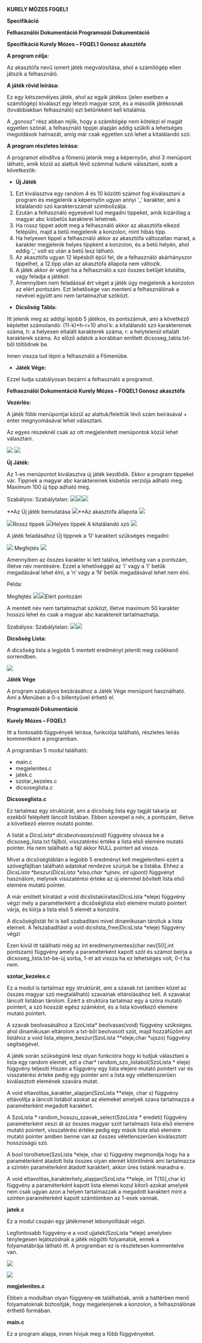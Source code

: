 ﻿**KURELY MÓZES F0QEL1** 

**Specifikáció** 

**Felhasználói Dokumentáció Programozói Dokumentáció** 


**Specifikáció           Kurely Mózes – F0QEL1 Gonosz akasztófa** 

**A program célja:** 

Az akasztófa nevű ismert játék megvalósítása, ahol a számítógép ellen játszik a felhasználó. 

**A játék rövid leírása:** 

Ez  egy  kétszemélyes  játék,  ahol  az  egyik  játékos  (jelen  esetben  a számítógép) kiválaszt egy létező magyar szót, és a második játékosnak (továbbiakban felhasználó) ezt betűnkként kell kitalálnia. 

A „gonosz” rész abban rejlik, hogy a számítógép nem kötelezi el magát egyetlen szónál, a felhasználó tippjei alapján addig szűkíti a lehetséges megoldások halmazát, amíg már csak egyetlen szó lehet a kitalálandó szó.  

**A program részletes leírása:** 

A  programot  elindítva  a  főmenü  jelenik  meg  a  képernyőn,  ahol  3 menüpont látható, amik közül az alattuk lévő számmal tudunk választani, ezek a következők: 

- **Új Játék**  
1. Ezt  kiválasztva  egy  random  4  és  10  közötti  számot  fog kiválasztani a program és megjelenik a képernyőn ugyan annyi ’\_’ karakter, ami a kitalálandó szó karakterszámát szimbolizálja.  
1. Ezután a felhasználó egyesével tud megadni tippeket, amik kizárólag a magyar abc kisbetűs karakterei lehetnek. 
1. Ha rossz tippet adott meg a felhasználó akkor az akasztófa elkezd  felépülni,  majd  a  betű  megjelenik  a  konzolon,  mint hibás tipp. 
1. Ha helyesen tippel a felhasználó akkor az akasztófa változatlan marad, a karakter megjelenik helyes tippként a konzolon, és a betű helyén, ahol eddig  ’\_’ volt ez után a betű lesz látható. 
1. Az  akasztófa  ugyan  12  lépésből  épül  fel,  de  a  felhasználó akárhányszor tippelhet, a 12.tipp után az akasztófa állapota nem változik. 
1. A játék akkor ér véget ha a felhasználó a szó összes betűjét kitalálta, vagy feladja a játékot. 
7. Amennyiben nem feladással ért véget a játék úgy megjelenik a konzolon  az  elért pontszám. Ezt lehetősége van  menteni a felhasználónak  a  nevével  együtt  ami  nem  tartalmazhat szóközt.   
- **Dicsőség Tábla:** 

Itt jelenik meg az addigi lejobb 5 játékos, és pontszámuk, ami a következő  képlettet  számolandó:  (11-k)\*h-r+10  ahol  k:  a kitalálandó  szó  karaktereinek  száma,  h:  a  helyesen  eltalált karakterek száma, r: a helytelenül eltalált karakterek száma.  Az  előző  adatok  a  korábban  említett  dicsoseg\_tabla.txt-ből töltődnek be.  

Innen vissza tud lépni a felhasználó a Főmenübe. 

- **Játék Vége:** 

Ezzel tudja szabályosan bezárni a felhasználó a programot. 

**Felhasználói Dokumentáció Kurely Mózes – F0QEL1      Gonosz akasztófa** 

**Vezérlés:** 

A játék főbb menüpontjai közül az alattuk/felettük lévő szám beírásával + enter megnyomásával lehet választani. 

Az egyes részeknél csak az ott megjelenített menüpontok közül lehet választani. 

![](kepek/Aspose.Words.9da78579-da95-4573-85a3-e41e3ae42434.001.jpeg) ![](Aspose.Words.9da78579-da95-4573-85a3-e41e3ae42434.002.jpeg)

**Új Játék:** 

Az 1-es menüpontot kiválasztva új játék kezdődik. Ekkor a program tippeket vár. Tippnek a magyar abc karaktereinek kisbetűs verziója adható meg. Maximum 100 új tipp adható meg. 

Szabályos:    Szabálytalan: ![](kepek/Aspose.Words.9da78579-da95-4573-85a3-e41e3ae42434.003.png)![](Aspose.Words.9da78579-da95-4573-85a3-e41e3ae42434.004.png)![](Aspose.Words.9da78579-da95-4573-85a3-e41e3ae42434.005.png)

**Az Új játék bemutatása ![](kepek/Aspose.Words.9da78579-da95-4573-85a3-e41e3ae42434.006.jpeg)**Az akasztófa állapota ![](kepek/Aspose.Words.9da78579-da95-4573-85a3-e41e3ae42434.007.png)

![](kepek/Aspose.Words.9da78579-da95-4573-85a3-e41e3ae42434.008.png)Rossz tippek ![](kepek/Aspose.Words.9da78579-da95-4573-85a3-e41e3ae42434.009.png)Helyes tippek A kitalálandó szó ![](kepek/Aspose.Words.9da78579-da95-4573-85a3-e41e3ae42434.010.png)

A játék feladásához Új tippnek a ’0’ karaktert szükséges megadni: 

![](kepek/Aspose.Words.9da78579-da95-4573-85a3-e41e3ae42434.011.png) Megfejtés ![](kepek/Aspose.Words.9da78579-da95-4573-85a3-e41e3ae42434.012.png)

Amennyiben az összes karakter ki lett találva, lehetőség van a pontszám, illetve név mentésére. Ezzel a lehetőséggel az ’i’ vagy a ’I’ betűk megadásával lehet élni, a ’n’ vagy a ’N’ betűk megadásával lehet nem élni.  

Példa:  

Megfejtés ![](kepek/Aspose.Words.9da78579-da95-4573-85a3-e41e3ae42434.013.png)![](kepek/Aspose.Words.9da78579-da95-4573-85a3-e41e3ae42434.014.png)Elért pontszám 

A mentett név nem tartalmazhat szóközt, illetve maximum 50 karakter hosszú lehet és csak a magyar abc karaktereit tartalmazhatja. 

Szabályos:    Szabálytalan:  ![](kepek/Aspose.Words.9da78579-da95-4573-85a3-e41e3ae42434.015.png)![](kepek/Aspose.Words.9da78579-da95-4573-85a3-e41e3ae42434.016.png)

**Dicsőség Lista:** 

A dicsőség lista a legjobb 5 mentett eredményt jeleníti meg csökkenő sorrendben. 

![](kepek/Aspose.Words.9da78579-da95-4573-85a3-e41e3ae42434.017.png)

**Játék Vége** 

A program szabályos bezárásához a Játék Vége menüpont használható. Ami a Menüben a 0-s billentyűvel érhető el.  

**Programozói Dokumentáció** 

**Kurely Mózes – F0QEL1**

Itt a fontosabb függvények leírása, funkciója található, részletes leírás kommentként a programban.

A programban 5 modul található: 

- main.c 
- megjelenites.c 
- jatek.c 
- szotar\_kezeles.c 
- dicsoseglista.c 

**Dicsoseglista.c** 

Ez tartalmaz egy struktúrát, ami a dicsőség lista egy tagját takarja az ezekből felépített láncolt listában. Ebben szerepel a név, a pontszám, illetve a következő elemre mutató pointer. 

A  listát  a  *DicsLista\*  dicsbeolvasas(void)*   függvény  olvassa  be  a  dicsoseg\_lista.txt  fájlból, visszatérési értéke a lista első elemére mutató pointer. Ha nem található a fájl akkor NULL pointert ad vissza. 

Mivel a dicsőségtáblán a legjobb 5 eredményt kell megjeleníteni ezért a szövegfájlban található adatokat rendezve szúrjuk be a listába. Ehhez a *DicsLista \*beszur(DicsLista \*elso,char  \*ujnev, int ujpont)*  függvényt használom, melynek visszatérési érteke az új elemmel bővített lista első elemére mutató pointer. 

A  már  említett  kiíratást  a  void  dicslistakiiratas(DicsLista  \*eleje)  függvény  végzi  mely  a paraméterként a dicsőséglista első elemére mutató pointert várja, és kiírja a lista első 5 elemét a konzolra. 

A dicsőséglistát fel is kell szabadítani mivel dinamikusan tároltuk a lista elemeit. A felszabadítást a void dicslista\_free(DicsLista \*eleje)   függvény végzi 

Ezen kívül itt található még az int eredmenymentes(char nev[50],int pontszam) függvény amely a paraméterként kapott szót és számot beírja a dicsoseg\_lista.txt-be-új sorba, 1-et ad vissza ha ez lehetséges volt, 0-t ha nem. 

**szotar\_kezeles.c** 

Ez a modul is tartalmaz egy struktúrát, ami a szavak.txt (amiben közel az összes magyar szó megtalálható)  szavainak  eltárolásához  kell.  A  szavakat  láncolt  listában  tárolom.  Ezért  a  struktúra tartalmaz egy a szóra mutató pointert, a szó hosszát egész számként, és a lista következő elemére mutató pointert.  

A szavak beolvasásához a  SzoLista\* beolvasas(void) függvény szükséges. ahol dinamikusan eltárolom a txt-ből beolvasott szót, majd hozzáfűzőm azt listához a void lista\_elejere\_beszur(SzoLista \*\*eleje,char  \*ujszo) függvény segítségével. 

A játék során szükségünk lesz olyan funkcióra hogy ki tudjuk választani a lista egy random elemét, ezt a char\* random\_szo\_listabol(SzoLista \* eleje) függvény teljesíti Hiszen a függvény egy lista elejere mutató pointert var és visszatérési érteke pedig egy pointer ami a lista egy véletlenszerűen kiválasztott elemének szavára mutat. 

A void eltavolitas\_karakter\_alapjan(SzoLista \*\*eleje, char s) függvény eltávolítja a láncolt listából azokat az elemeket amelyek szava tartalmazza a paraméterként megadott karaktert.  

A SzoLista \* random\_hosszu\_szavak\_select(SzoLista \* eredeti) függvény paraméterként veszi át az összes magyar szót tartalmazó lista első elemére mutató pointert, visszatérési értéke pedig egy másik lista első elemére mutató pointer amiben benne van az összes véletlenszerűen kiválasztott hosszúságú szó. 

A  bool  torolhetoe(SzoLista  \*eleje,  char  s)  függvény  megmondja  hogy  ha  a  paraméterként átadott  lista  összes  olyan  elemét  kitörölnénk  ami  tartalmazza  a  szintén  paraméterként  átadott karaktert, akkor üres listánk maradna e. 

A  void  eltavolitas\_karakterhely\_alapjan(SzoLista  \*\*eleje,  int  T[10],char  k)  függvény  a paraméterként  kapott  lista  elemei  kozul  kitorli  azokat  amelyek  nem  csak  ugyan  azon  a  helyen tartalmazzak a megadott karaktert mint a szinten paraméterként kapott számtömben az 1-esek vannak. 


**jatek.c** 

Ez a modul csupán egy játékmenet lebonyolítását végzi. 

Legfontosabb függvény-e a void ujjatek(SzoLista \*eleje) amelyben ténylegesen lejátszódnak a játék  mögötti  folyamatok,  ennek  a  folyamatábrája  látható  itt.  A  programban  ez  is  részletesen kommentelve van.  

![](kepek/Aspose.Words.9da78579-da95-4573-85a3-e41e3ae42434.018.jpeg)

![](kepek/Aspose.Words.9da78579-da95-4573-85a3-e41e3ae42434.019.jpeg)

**megjelenites.c** 

Ebben  a  modulban  olyan  függvény-ek  találhatóak,  amik  a  háttérben  menő  folyamatoknak biztosítják, hogy megjelenjenek a konzolon, a felhasználónak érthető formában. 

**main.c** 

Ez a program alapja, innen hívjuk meg a főbb függvényeket. 
